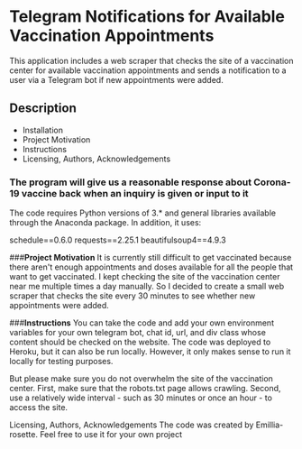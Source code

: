 # Telegram Notifications for Available Vaccination Appointments
This application includes a web scraper that checks the site of a vaccination center for available vaccination appointments and sends a notification to a user via a Telegram bot if new appointments were added.
## Description
- Installation
- Project Motivation
- Instructions
- Licensing, Authors, Acknowledgements


### The program will give us a reasonable response about Corona-19 vaccine back when an inquiry is given or input to it

The code requires Python versions of 3.* and general libraries available through the Anaconda package. In addition, it uses:

schedule==0.6.0
requests==2.25.1
beautifulsoup4==4.9.3

###**Project Motivation**
It is currently still difficult to get vaccinated because there aren't enough appointments and doses available for all the people that want to get vaccinated. I kept checking the site of the vaccination center near me multiple times a day manually. So I decided to create a small web scraper that checks the site every 30 minutes to see whether new appointments were added.

###**Instructions**
You can take the code and add your own environment variables for your own telegram bot, chat id, url, and div class whose content should be checked on the website. The code was deployed to Heroku, but it can also be run locally. However, it only makes sense to run it locally for testing purposes.

But please make sure you do not overwhelm the site of the vaccination center. First, make sure that the robots.txt page allows crawling. Second, use a relatively wide interval - such as 30 minutes or once an hour - to access the site.

Licensing, Authors, Acknowledgements
The code was created by Emillia-rosette. Feel free to use it for your own project
